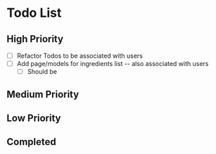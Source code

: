 # Todo List

## High Priority

- [ ] Refactor Todos to be associated with users
- [ ] Add page/models for ingredients list -- also associated with users
  - [ ] Should be

## Medium Priority

## Low Priority

## Completed

